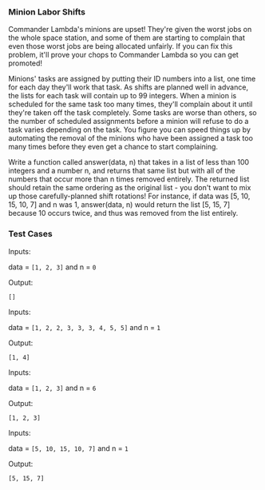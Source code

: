 ### Minion Labor Shifts

Commander Lambda's minions are upset! They're given the worst jobs on the whole space station, and some of them are starting to complain that even those worst jobs are being allocated unfairly. If you can fix this problem, it'll prove your chops to Commander Lambda so you can get promoted!

Minions' tasks are assigned by putting their ID numbers into a list, one time for each day they'll work that task. As shifts are planned well in advance, the lists for each task will contain up to 99 integers. When a minion is scheduled for the same task too many times, they'll complain about it until they're taken off the task completely. Some tasks are worse than others, so the number of scheduled assignments before a minion will refuse to do a task varies depending on the task. You figure you can speed things up by automating the removal of the minions who have been assigned a task too many times before they even get a chance to start complaining.

Write a function called answer(data, n) that takes in a list of less than 100 integers and a number n, and returns that same list but with all of the numbers that occur more than n times removed entirely. The returned list should retain the same ordering as the original list - you don't want to mix up those carefully-planned shift rotations! For instance, if data was [5, 10, 15, 10, 7] and n was 1, answer(data, n) would return the list [5, 15, 7] because 10 occurs twice, and thus was removed from the list entirely.

### Test Cases

Inputs:

data = `[1, 2, 3]` and n = `0` 

Output: 

`[]`

Inputs: 

data = `[1, 2, 2, 3, 3, 3, 4, 5, 5]` and n = `1` 

Output: 

`[1, 4]`

Inputs: 

data = `[1, 2, 3]` and n = `6` 

Output: 

`[1, 2, 3]`

Inputs: 

data = `[5, 10, 15, 10, 7]` and n = `1`

Output: 

`[5, 15, 7]`